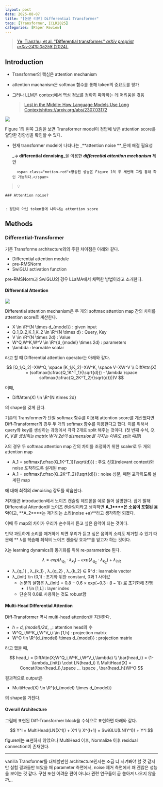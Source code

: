 ```yaml
---
layout: post
date: 2025-08-07
title: "[논문 리뷰] Differential Transformer"
tags: [Transformer, ICLR2025]
categories: [Paper Review]
---
```


> [Ye, Tianzhu, et al. "Differential transformer." ](https://arxiv.org/abs/2410.05258)[_arXiv preprint arXiv:2410.05258_](https://arxiv.org/abs/2410.05258)[ (2024).](https://arxiv.org/abs/2410.05258)



## Introduction

- Transformer의 핵심은 attention mechanism
- attention machanism은 softmax 함수를 통해 token의 중요도를 평가
- 그러나 LLM은 context에서 핵심 정보를 정확히 파악하는 데 어려움을 겪음

	> [Lost in the Middle: How Language Models Use Long Contextshttps://arxiv.org/abs/2307.03172](https://arxiv.org/abs/2307.03172)


![](https://prod-files-secure.s3.us-west-2.amazonaws.com/542b861c-36a8-4051-84e5-8804b6728dba/9083ea56-691a-4752-ae26-47f403431ac8/image.png?X-Amz-Algorithm=AWS4-HMAC-SHA256&X-Amz-Content-Sha256=UNSIGNED-PAYLOAD&X-Amz-Credential=ASIAZI2LB466YRQPDFMH%2F20251009%2Fus-west-2%2Fs3%2Faws4_request&X-Amz-Date=20251009T050122Z&X-Amz-Expires=3600&X-Amz-Security-Token=IQoJb3JpZ2luX2VjEDUaCXVzLXdlc3QtMiJHMEUCIDQODgLE%2FR47CO7xpVsss45BK%2FuV5rm%2BL0vDi0ybnHR%2FAiEAwC%2BXYSOui0FzMZCAnLGof5z%2F1aYktz8ZsofLljq%2BVZwqiAQIzv%2F%2F%2F%2F%2F%2F%2F%2F%2F%2FARAAGgw2Mzc0MjMxODM4MDUiDOHup3KFZ9hJZg%2FwOSrcA47bKJzZUFPxYTt%2BSU8oxAliOxPa%2Fts%2B37B77G6pKwAf0EQuDKo8WmcXPuhCfmZVjk08JnIIoQxBxAZn2XWEPqgCstnSbs5nJyIDczoy6nCHsvTkrrxIAp4MoNrWcAvkdhi8ItIdQz2bqmBMqdjxsY54MugFNeJwUBZnegoVJGM1hKJMjdHT6PLX5m6IduOvYC6X8xqyc1P20FhnYzdkDJuv3XLuMFHOaR1Mv9ZcTOEEXRpOcBqicaqjplRJM3YN%2BFmLdQKaSVLRS6FyI3Lzh5dgr8KDn1u0qzGMo5alNiUY1xvuAgeq%2FTCKqBEg0PSh3%2Frrn%2FoEyX1IiNyGSCj7hq%2BzfitgHPVbOrSUldJGiUXeD8opF0W3JMFieFlyxZZrNidDkVVq0%2FwzdoPQgnnQ0DRrEjv%2BSaBoRrCQwSbfNgYwq0PL88ZR2C5yA5eYVzoQAe4WxtQELqZOvAtaAI%2B%2BR0Fu8Ybuhv4aNBNLP1iEn4EmwXUuT5nbPxPAvnf1cnX80r1L5AphK0Y17rMCzs8ZbTSxC4rjvHzB4iGgE6%2FrL%2Fupbda4DM6i5GT4XkES2gbW7k%2FfGWxCNOpSxaBwICezOTEDoIAFqn7zyn6kXyTX2zGHKqA0GKat0GzVqpURMLT3nMcGOqUBw9zj5s31ki8%2FOUeoMKSKOGssmk%2B5bEdqXicVMdEZbocJod98XMe9PKtCDSpbgvNcFAgFpvYzInw0kJ9bdWDGbsSzW7TbhPgNsMs5ruVexrOYvCff5BP50cv7oyGYrhSlChA25zkp71lBQfF%2Bf0PtaXtRCytIiW9LsjJrVCk%2FbqSuCqswDByqsgnRpX5BHpiz5fBxubelMGN9pbNf4KtCQ7mMU%2FMr&X-Amz-Signature=bcfe5563a85a93fcd75f87fd10f01e7c151fa3c0ce97d194be9b286c3e53387a&X-Amz-SignedHeaders=host&x-amz-checksum-mode=ENABLED&x-id=GetObject)


Figure 1의 왼쪽 그림을 보면 Transformer model이 정답에 낮은 attention score를 할당한 경향성을 확인할 수 있다.

- 현재 transformer model에 나타나는 _**attention noise **_문제 해결 필요성

	_**→ differential denoising**_을 이용한 _**differential attention mechanism**_ 제안


		<span class="notion-red">향상된 성능은 Figure 1의 두 세번째 그림 통해 확인 가능하다.</span>


> 💡 


	### Attention noise?


	: 정답이 아닌 token들에 나타나는 attention score



## Methods



### Differential-Transformer


기존 Transforme architecture와의 주된 차이점은 아래와 같다.

- Differential attention module
- pre-RMSNorm
- SwiGLU activation function

pre-RMSNorm과 SwiGLU의 경우 LLaMA에서 채택한 방법이라고 소개한다.



#### Differential Attention


![](https://prod-files-secure.s3.us-west-2.amazonaws.com/542b861c-36a8-4051-84e5-8804b6728dba/116d70b2-1963-4810-9167-f4c7d8a06e8f/image.png?X-Amz-Algorithm=AWS4-HMAC-SHA256&X-Amz-Content-Sha256=UNSIGNED-PAYLOAD&X-Amz-Credential=ASIAZI2LB466YRQPDFMH%2F20251009%2Fus-west-2%2Fs3%2Faws4_request&X-Amz-Date=20251009T050122Z&X-Amz-Expires=3600&X-Amz-Security-Token=IQoJb3JpZ2luX2VjEDUaCXVzLXdlc3QtMiJHMEUCIDQODgLE%2FR47CO7xpVsss45BK%2FuV5rm%2BL0vDi0ybnHR%2FAiEAwC%2BXYSOui0FzMZCAnLGof5z%2F1aYktz8ZsofLljq%2BVZwqiAQIzv%2F%2F%2F%2F%2F%2F%2F%2F%2F%2FARAAGgw2Mzc0MjMxODM4MDUiDOHup3KFZ9hJZg%2FwOSrcA47bKJzZUFPxYTt%2BSU8oxAliOxPa%2Fts%2B37B77G6pKwAf0EQuDKo8WmcXPuhCfmZVjk08JnIIoQxBxAZn2XWEPqgCstnSbs5nJyIDczoy6nCHsvTkrrxIAp4MoNrWcAvkdhi8ItIdQz2bqmBMqdjxsY54MugFNeJwUBZnegoVJGM1hKJMjdHT6PLX5m6IduOvYC6X8xqyc1P20FhnYzdkDJuv3XLuMFHOaR1Mv9ZcTOEEXRpOcBqicaqjplRJM3YN%2BFmLdQKaSVLRS6FyI3Lzh5dgr8KDn1u0qzGMo5alNiUY1xvuAgeq%2FTCKqBEg0PSh3%2Frrn%2FoEyX1IiNyGSCj7hq%2BzfitgHPVbOrSUldJGiUXeD8opF0W3JMFieFlyxZZrNidDkVVq0%2FwzdoPQgnnQ0DRrEjv%2BSaBoRrCQwSbfNgYwq0PL88ZR2C5yA5eYVzoQAe4WxtQELqZOvAtaAI%2B%2BR0Fu8Ybuhv4aNBNLP1iEn4EmwXUuT5nbPxPAvnf1cnX80r1L5AphK0Y17rMCzs8ZbTSxC4rjvHzB4iGgE6%2FrL%2Fupbda4DM6i5GT4XkES2gbW7k%2FfGWxCNOpSxaBwICezOTEDoIAFqn7zyn6kXyTX2zGHKqA0GKat0GzVqpURMLT3nMcGOqUBw9zj5s31ki8%2FOUeoMKSKOGssmk%2B5bEdqXicVMdEZbocJod98XMe9PKtCDSpbgvNcFAgFpvYzInw0kJ9bdWDGbsSzW7TbhPgNsMs5ruVexrOYvCff5BP50cv7oyGYrhSlChA25zkp71lBQfF%2Bf0PtaXtRCytIiW9LsjJrVCk%2FbqSuCqswDByqsgnRpX5BHpiz5fBxubelMGN9pbNf4KtCQ7mMU%2FMr&X-Amz-Signature=b29a04c31437177b9a714c57c9cf2e872e5e9da309afbc2220f1850e0ba2da8b&X-Amz-SignedHeaders=host&x-amz-checksum-mode=ENABLED&x-id=GetObject)


Differential attention mechanism은 두 개의 softmax attention map 간의 차이를 attention score로 계산한다.

- X \in \R^{N \times d\_{model}} : given input
- Q\_1,Q\_2,K\_1,K\_2 \in \R^{N \times d} : Query, Key
- V \in \R^{N \times 2d} : Value
- W^Q,W^K,W^V \in \R^{d\_{model} \times 2d} : parameters
- \lambda : learnable scalar

라고 할 때 Differential attention operator는 아래와 같다.


$$
[Q_1;Q_2]=XW^Q, \space [K_1;K_2]=XW^K, \space V=XW^V \\
DiffAttn(X) = (softmax(\cfrac{Q_1K^T_1}{\sqrt{d}}) - \lambda \space softmax(\cfrac{Q_2K^T_2}{\sqrt{d}}))V
$$


이때,

- DiffAtten(X) \in \R^{N \times 2d}

의 shape을 갖게 된다.


기존의 Transformer가 단일 softmax 함수를 이용해 attention score를 계산했다면 Diff-Transformer의 경우 두 개의 softmax 함수를 이용한다고 했다. 이를 위해서 query와 key를 생성하는 과정에서 각각 2개로 split 해주는 것이다. <span class="notion-red">(첫 번째 수식, </span><span class="notion-red">_Q, K, V를 생성하는 matrix W가 2d의 dismension을 가지는 이유도 split 때문_</span><span class="notion-red">)</span>


 λ의 경우 두 softmax attention map 간의 차이를 조정하기 위한 scaler로 두 개의 attention map

- A\_1 = softmax(\cfrac{Q\_1K^T\_1}{\sqrt{d}}) : 주요 신호(relevant context)와 noise 포착하도록 설계된 map
- A\_1 = softmax(\cfrac{Q\_2K^T\_2}{\sqrt{d}}) : noise 성분, 패턴 포착하도록 설계된 map 

에 대해 최적의 denoising 강도를 학습한다.


저자들은 introduction에서 노이즈 캔슬링 헤드폰을 예로 들어 설명한다. 쉽게 말해 Differential Attention을 노이즈 캔슬링이라고 생각하면 **A\_1****은 소음이 포함된 음악**이고, **A\_2****는 제거되는 소리(noise +a)**라고 생각하면 되겠다. 


이때 두 map의 차이가 우리가 순수하게 듣고 싶은 음악이 되는 것이다. 


만약 과도하게 소리를 제거하게 되면 우리가 듣고 싶은 음악의 소리도 제거할 수 있기 때문에 ** λ를 학습해 최적의 노이즈 캔슬링 효과**를 얻고자 하는 것이다.


λ는 learning dynamics와 동기화를 위해 re-parametrize 된다.


$$
\lambda = exp(\lambda_{q_1} \cdot \lambda_{k_1}) - exp(\lambda_{q_2} \cdot \lambda_{k_2}) + \lambda_{init}
$$

- λ\_{q\_1} , λ\_{k\_1} , λ\_{q\_2} , λ\_{k\_2} ∈ R^d : learnable vector
- λ\_{init} \in (0,1) : 초기화 위한 constant, 0과 1 사이값
	- 논문의 실험은 λ\_{init} = 0.8 − 0.6 × exp(−0.3 · (l − 1)) 로 초기화해 진행
		- l \in [1,L] : layer index
	- 단순히 0.8로 사용하는 것도 robust함


#### **Multi-Head Differential Attention**


Diff-Transformer 역시 multi-head attention을 지원한다.

- _h = d\_{model}/2d__ _: attention head의 수
- W^Q\_i,W^K\_i,W^V\_i,i \in [1,h] : projection matrix
- W^O \in \R^{d\_{model} \times d\_{model}} : projection matrix

라고 했을 때,


$$
head_i = DiffAttn(X;W^Q_i,W^K_i,W^V_i,\lambda) \\
\bar{head_i} = (1-\lambda_{init}) \cdot LN(head_i) \\
MultiHead(X) = Concat(\bar{head_i},\space ... \space , \bar{head_h})W^O
$$


결과적으로 output은

- MultiHead(X) \in \R^{d\_{model} \times d\_{model}}

의 shape을 가진다.



#### Overall Architecture


그림에 표현된 Diff-Transformer block을 수식으로 표현하면 아래와 같다.


$$
Y^l = MultiHead(LN(X^l)) + X^l \\
X^{l+1} = SwiGLU(LN(Y^l)) + Y^l
$$


figure에는 표현하지 않았으나 MultiHead 이후, Normalize 이후 residual connection이 존재한다.


---


vanilla Transformer를 대체할만한 architecture인지는 조금 더 지켜봐야 할 것 같지만 실험 결과들만 보았을 때 parameter 측면에서, noise 제거 측면에서 꽤 괜찮은 성능을 보이는 것 같다. 구현 또한 어려운 편이 아니라 관련 연구들이 곧 쏟아져 나오지 않을까,,,


